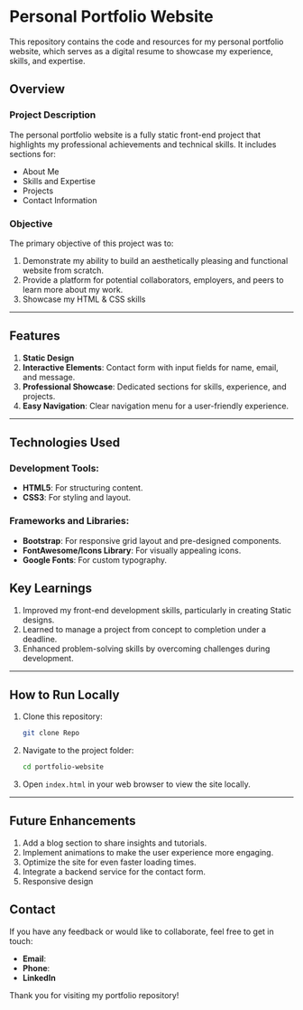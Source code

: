 # Personal Portfolio Website

This repository contains the code and resources for my personal portfolio website, which serves as a digital resume to showcase my experience, skills, and expertise.

## Overview

### Project Description
The personal portfolio website is a fully static front-end project that highlights my professional achievements and technical skills. It includes sections for:
- About Me
- Skills and Expertise
- Projects
- Contact Information

### Objective
The primary objective of this project was to:
1. Demonstrate my ability to build an aesthetically pleasing and functional website from scratch.
2. Provide a platform for potential collaborators, employers, and peers to learn more about my work.
3. Showcase my HTML & CSS skills

---

## Features
1. **Static Design**
2. **Interactive Elements**: Contact form with input fields for name, email, and message.
3. **Professional Showcase**: Dedicated sections for skills, experience, and projects.
4. **Easy Navigation**: Clear navigation menu for a user-friendly experience.

---

## Technologies Used

### Development Tools:
- **HTML5**: For structuring content.
- **CSS3**: For styling and layout.

### Frameworks and Libraries:
- **Bootstrap**: For responsive grid layout and pre-designed components.
- **FontAwesome/Icons Library**: For visually appealing icons.
- **Google Fonts**: For custom typography.

## Key Learnings
1. Improved my front-end development skills, particularly in creating Static designs.
2. Learned to manage a project from concept to completion under a deadline.
3. Enhanced problem-solving skills by overcoming challenges during development.

---

## How to Run Locally
1. Clone this repository:
   ```bash
   git clone Repo
   ```
2. Navigate to the project folder:
   ```bash
   cd portfolio-website
   ```
3. Open `index.html` in your web browser to view the site locally.

---

## Future Enhancements
1. Add a blog section to share insights and tutorials.
2. Implement animations to make the user experience more engaging.
3. Optimize the site for even faster loading times.
4. Integrate a backend service for the contact form.
5. Responsive design

## Contact
If you have any feedback or would like to collaborate, feel free to get in touch:

- **Email**: 
- **Phone**:
- **LinkedIn**

Thank you for visiting my portfolio repository!